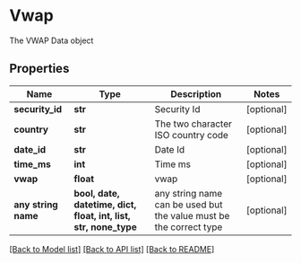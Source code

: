 # Vwap

The VWAP Data object

## Properties
Name | Type | Description | Notes
------------ | ------------- | ------------- | -------------
**security_id** | **str** | Security Id | [optional] 
**country** | **str** | The two character ISO country code | [optional] 
**date_id** | **str** | Date Id | [optional] 
**time_ms** | **int** | Time ms | [optional] 
**vwap** | **float** | vwap | [optional] 
**any string name** | **bool, date, datetime, dict, float, int, list, str, none_type** | any string name can be used but the value must be the correct type | [optional]

[[Back to Model list]](../README.md#documentation-for-models) [[Back to API list]](../README.md#documentation-for-api-endpoints) [[Back to README]](../README.md)



